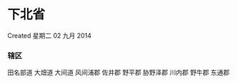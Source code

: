 <!-- Content-Type: text/x-zim-wiki
Wiki-Format: zim 0.4
Creation-Date: 2014-09-02T20:19:52+08:00 -->

# 下北省
Created 星期二 02 九月 2014

### 辖区
田名部道
大畑道
大间道
风间浦郡
佐井郡
野平郡
胁野泽郡
川内郡
野牛郡
东通郡
